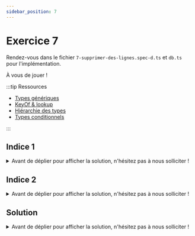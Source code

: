 ```yaml
---
sidebar_position: 7
---
```


# Exercice 7

Rendez-vous dans le fichier `7-supprimer-des-lignes.spec-d.ts` et `db.ts` pour l'implémentation.

À vous de jouer !

:::tip Ressources

- [Types génériques](../typescript/generic.md)
- [KeyOf & lookup](../typescript/keyof-lookup.md)
- [Hiérarchie des types](../typescript/type-hierarchy.md)
- [Types conditionnels](../typescript/conditional-types.md)

:::

## Indice 1
<details>
  <summary>Avant de déplier pour afficher la solution, n'hésitez pas à nous solliciter ! </summary>

  On peut s'attendre à ce que `deleteFrom` opére dans un contexte similaire à `selectFrom`. D'ailleurs la seule différence est que cette fonction viendra enrichir le contexte qui lui est fourni avec un _autre type d'opération_. 
  
</details>

## Indice 2
<details>
  <summary>Avant de déplier pour afficher la solution, n'hésitez pas à nous solliciter ! </summary>

  On avait typé la fonction `where` pour qu'elle opère à partir d'un _contexte_ de **sélection**. Il faut à présent prendre en compte qu'elle puisse opérer dans un contexte de **suppression** 
  
</details>

## Solution

<details>
  <summary>Avant de déplier pour afficher la solution, n'hésitez pas à nous solliciter ! </summary>

    ```ts
    type DeletableContext<DB> = EmptyContext<DB> & {
      _operation: "delete";
      _table: keyof DB;
    };

    export const deleteFrom = <
      Ctx extends AnyEmptyContext,
      TB extends keyof Ctx["_db"]
    >(
      ctx: Ctx,
      tableName: TB
    ) => ({
      ...ctx,
      _operation: "delete" as const,
      _table: tableName,
    });
    ```

    Il faudra aussi modifier le typage de la fonction `where` pour aussi accepter le `Deletablecontext`

    ```ts
    type AnyQueryableContext = SelectableContext<any> | DeletableContext<any>;

    export const where = <
      Ctx extends AnyQueryableContext,
      Field extends keyof Ctx["_db"][Ctx["_table"]]
    >(...) => {...}
    ```

</details>

